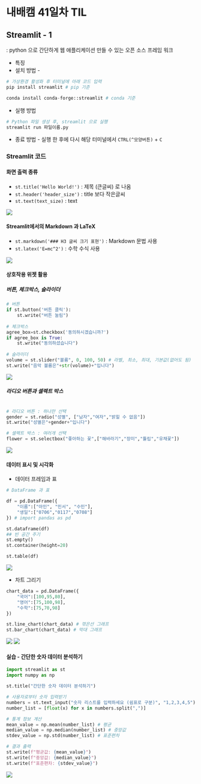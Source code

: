 # 내배캠 41일차 TIL

## Streamlit - 1
: python 으로 간단하게 웹 애플리케이션 만들 수 있는 오픈 소스 프레임 워크
* 특징
* 설치 방법 -
```py
# 가상환경 활성화 후 터미널에 아래 코드 입력
pip install streamlit # pip 기준

conda install conda-forge::streamlit # conda 기준
```
* 실행 방법
```py
# Python 파일 생성 후, streamlit 으로 실행
streamlit run 파일이름.py
```
* 종료 방법 - 실행 한 후에 다시 해당 터미널에서 `CTRL(^모양버튼)` + `C`
### Streamlit 코드
#### 화면 출력 종류
* `st.title('Hello World!')` : 제목 (큰글씨) 로 나옴
* `st.header('header_size')` : title 보다 작은글씨
* `st.text(text_size)` : text

![](/img/241122_font_size.png)

#### Streamlit에서의 Markdown 과 LaTeX
* `st.markdown('### H3 글씨 크기 표현')` : Markdown 문법 사용
* `st.latex('E=mc^2')` : 수학 수식 사용

![](/img/241122_markdown.png)


#### 상호작용 위젯 활용
##### 버튼, 체크박스, 슬라이더
```py
# 버튼
if st.button('버튼 클릭'):
    st.write("버튼 눌림")
    
# 체크박스
agree_box=st.checkbox('동의하시겠습니까?')
if agree_box is True:
    st.write("동의하셨습니다")
    
# 슬라이더 
volume = st.slider("볼륨", 0, 100, 50) # 라벨, 최소, 최대, 기본값(없어도 됨)
st.write("음악 볼륨은"+str(volume)+"입니다")
```

![](/img/241122_checkbox.png)

##### 라디오 버튼과 셀렉트 박스
```py

# 라디오 버튼 : 하나만 선택
gender = st.radio("성별", ["남자","여자","밝힐 수 없음"])
st.write("성별은"+gender+"입니다")

# 셀렉트 박스 : 여러개 선택
flower = st.selectbox("좋아하는 꽃",["해바라기","장미","튤립","유채꽃"])
```

![](/img/241122_radio_select.png)


#### 데이터 표시 및 시각화
* 데이터 프레임과 표
```py
# DataFrame 과 표

df = pd.DataFrame({
    "이름":["아인", "민서", "수민"],
    "생일":["0706","0117","0708"]
}) # import pandas as pd

st.dataframe(df)
## 빈 공간 주기
st.empty()
st.container(height=20)

st.table(df)
```

![](/img/241122_dataframe.png)

* 차트 그리기
```py
chart_data = pd.DataFrame({
    "국어":[100,95,80],
    "영어":[75,100,98],
    "수학":[75,70,98]
})

st.line_chart(chart_data) # 꺾은선 그래프
st.bar_chart(chart_data) # 막대 그래프
```

![](/img/241122_line_chart.png)
![](/img/241122_bar_chart.png)


#### 실습 - 간단한 숫자 데이터 분석하기
```py
import streamlit as st
import numpy as np

st.title("간단한 숫자 데이터 분석하기")

# 사용자로부터 숫자 입력받기
numbers = st.text_input("숫자 리스트를 입력하세요 (쉼표로 구분)", "1,2,3,4,5") # 플레이스홀더, 기본값
number_list = [float(x) for x in numbers.split(",")]

# 통계 정보 계산
mean_value = np.mean(number_list) # 평균
median_value = np.median(number_list) # 중앙값
stdev_value = np.std(number_list) # 표준편차

# 결과 출력
st.write(f"평균값: {mean_value}")
st.write(f"중앙값: {median_value}")
st.write(f"표준편차: {stdev_value}")
```

![](/img/241122_num.png)